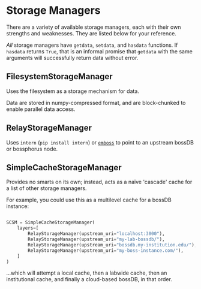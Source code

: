 # Storage Managers

There are a variety of available storage managers, each with their own strengths and weaknesses. They are listed below for your reference.

*All* storage managers have `getdata`, `setdata`, and `hasdata` functions. If `hasdata` returns `True`, that is an informal promise that `getdata` with the same arguments will successfully return data without error.

## FilesystemStorageManager

Uses the filesystem as a storage mechanism for data.

Data are stored in numpy-compressed format, and are block-chunked to enable parallel data access.

## RelayStorageManager

Uses `intern` (`pip install intern`) or [`emboss`](https://github.com/aplbrain/emboss) to point to an upstream bossDB or bossphorus node.

## SimpleCacheStorageManager

Provides no smarts on its own; instead, acts as a naïve 'cascade' cache for a list of other storage managers.

For example, you could use this as a multilevel cache for a bossDB instance:

```python

SCSM = SimpleCacheStorageManager(
    layers=[
        RelayStorageManager(upstream_uri="localhost:3000"),
        RelayStorageManager(upstream_uri="my-lab-bossdb/"),
        RelayStorageManager(upstream_uri="bossdb.my-institution.edu/"),
        RelayStorageManager(upstream_uri="my-boss-instance.com/"),
    ]
)
```

...which will attempt a local cache, then a labwide cache, then an institutional cache, and finally a cloud-based bossDB, in that order.
